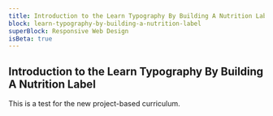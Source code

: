 ```yaml
---
title: Introduction to the Learn Typography By Building A Nutrition Label
block: learn-typography-by-building-a-nutrition-label
superBlock: Responsive Web Design
isBeta: true
---
```


## Introduction to the Learn Typography By Building A Nutrition Label

This is a test for the new project-based curriculum.
